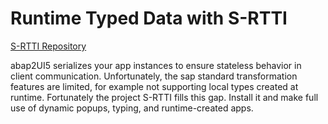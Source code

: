 # Runtime Typed Data with S-RTTI

<i class="fa-brands fa-github"></i> [S-RTTI Repository](https://github.com/sandraros/S-RTTI)

abap2UI5 serializes your app instances to ensure stateless behavior in client communication. Unfortunately, the sap standard transformation features are limited, for example not supporting local types created at runtime. Fortunately the project S-RTTI fills this gap. Install it and make full use of dynamic popups, typing, and runtime-created apps.
